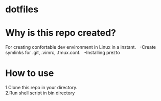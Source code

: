 # dotfiles

# Why is this repo created?  
For creating confortable dev environment in Linux in a instant.  
-Create symlinks for .git, .vimrc, .tmux.conf.   
-Installing prezto

# How to use
1.Clone this repo in your directory.  
2.Run shell script in bin directory 
